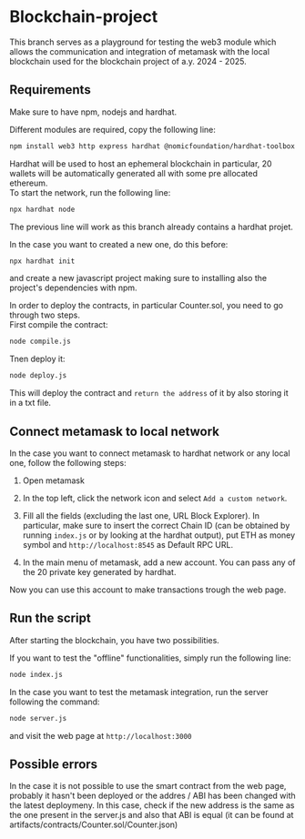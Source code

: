 # Blockchain-project
This branch serves as a playground for testing the web3 module which allows the communication and integration of metamask with the local blockchain used for the blockchain project of a.y. 2024 - 2025.

## Requirements
Make sure to have npm, nodejs and hardhat.

Different modules are required, copy the following line:
```bash
npm install web3 http express hardhat @nomicfoundation/hardhat-toolbox
```

Hardhat will be used to host an ephemeral blockchain in particular, 20 wallets will be automatically generated all with some pre allocated ethereum.\
To start the network, run the following line:
```bash
npx hardhat node
```
The previous line will work as this branch already contains a hardhat projet.

In the case you want to created a new one, do this before:
```bash
npx hardhat init
```
and create a new javascript project making sure to installing also the project's dependencies with npm.

In order to deploy the contracts, in particular Counter.sol, you need to go through two steps.\
First compile the contract:
```bash
node compile.js
```

Tnen deploy it:
```bash
node deploy.js
```

This will deploy the contract and `return the address` of it by also storing it in a txt file.

## Connect metamask to local network
In the case you want to connect metamask to hardhat network or any local one, follow the following steps:

1. Open metamask

2. In the top left, click the network icon and select `Add a custom network`.

3. Fill all the fields (excluding the last one, URL Block Explorer). In particular, make sure to insert the correct Chain ID (can be obtained by running `index.js` or by looking at the hardhat output), put ETH as money symbol and `http://localhost:8545` as Default RPC URL.

4. In the main menu of metamask, add a new account. You can pass any of the 20 private key generated by hardhat.

Now you can use this account to make transactions trough the web page.

## Run the script

After starting the blockchain, you have two possibilities.

If you want to test the "offline" functionalities, simply run the following line:
```bash
node index.js
```

In the case you want to test the metamask integration, run the server following the command:
```bash
node server.js
```
and visit the web page at `http://localhost:3000`

## Possible errors
In the case it is not possible to use the smart contract from the web page, probably it hasn't been deployed or the addres / ABI has been changed with the latest deploymeny. In this case, check if the new address is the same as the one present in the server.js and also that ABI is equal (it can be found at artifacts/contracts/Counter.sol/Counter.json)